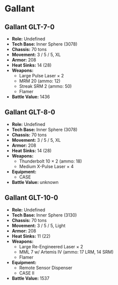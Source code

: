 # Gallant
## Gallant GLT-7-0
- **Role:** Undefined
- **Tech Base:** Inner Sphere (3078)
- **Chassis:** 70 tons
- **Movement:** 3 / 5 / 5, XL
- **Armor:** 208
- **Heat Sinks:** 14 (28)
- **Weapons:**
  - Large Pulse Laser × 2
  - MRM 20 (ammo: 12)
  - Streak SRM 2 (ammo: 50)
  - Flamer
- **Battle Value:** 1436

## Gallant GLT-8-0
- **Role:** Undefined
- **Tech Base:** Inner Sphere (3078)
- **Chassis:** 70 tons
- **Movement:** 3 / 5 / 5, XL
- **Armor:** 208
- **Heat Sinks:** 14 (28)
- **Weapons:**
  - Thunderbolt 10 × 2 (ammo: 18)
  - Medium X-Pulse Laser × 4
- **Equipment:**
  - CASE
- **Battle Value:** unknown

## Gallant GLT-10-0
- **Role:** Undefined
- **Tech Base:** Inner Sphere (3130)
- **Chassis:** 70 tons
- **Movement:** 3 / 5 / 5, Light
- **Armor:** 208
- **Heat Sinks:** 11 (22)
- **Weapons:**
  - Large Re-Engineered Laser × 2
  - MML 7 w/ Artemis IV (ammo: 17 LRM, 14 SRM)
  - Flamer
- **Equipment:**
  - Remote Sensor Dispenser
  - CASE II
- **Battle Value:** 1537

